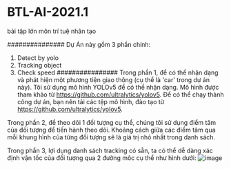 # BTL-AI-2021.1
bài tập lớn môn trí tuệ nhân tạo

###############
Dự Án này gồm 3 phần chính:
1. Detect by yolo
2. Tracking object
3. Check speed
################
Trong phần 1, để có thể nhận dạng và phát hiện một phương tiện giao thông (cụ thể là 'car' trong dự án này). Tôi sử dụng mô hình YOLOv5 để có thể nhận dạng. Mô hình được tham khảo từ https://github.com/ultralytics/yolov5. Để có thể chạy thành công dự án, bạn nên tải các tệp mô hình, đào tạo từ https://github.com/ultralytics/yolov5.

Trong phần 2, để theo dõi 1 đối tượng cụ thể, chúng tôi sử dụng điểm tâm của đối tượng để tiến hành theo dõi. Khoảng cách giữa các điểm tâm qua mỗi khung hình của từng đối tượng sẽ là giá trị nhỏ nhất trong danh sách.

Trong phần 3, lợi dụng danh sách tracking có sẵn, ta có thể dễ dàng xác định vận tốc của đối tượng qua 2 đường môc cụ thể như hình dưới:
![image](https://user-images.githubusercontent.com/96712651/147739915-9e801620-176b-45db-91ec-2313aa3bb587.png)

